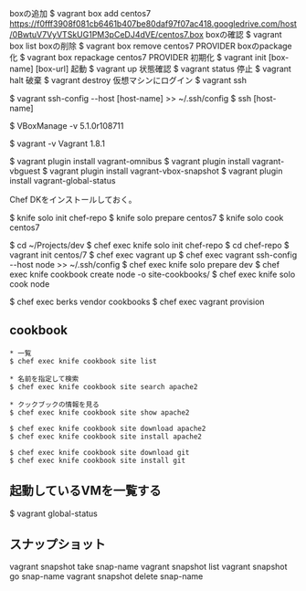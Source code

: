 boxの追加
$ vagrant box add centos7 https://f0fff3908f081cb6461b407be80daf97f07ac418.googledrive.com/host/0BwtuV7VyVTSkUG1PM3pCeDJ4dVE/centos7.box
boxの確認
$ vagrant box list
boxの削除
$ vagrant box remove centos7 PROVIDER
boxのpackage化
$ vagrant box repackage centos7 PROVIDER
初期化
$ vagrant init [box-name] [box-url]
起動
$ vagrant up
状態確認
$ vagrant status
停止
$ vagrant halt
破棄
$ vagrant destroy
仮想マシンにログイン
$ vagrant ssh

$ vagrant ssh-config --host [host-name] >> ~/.ssh/config
$ ssh [host-name]

$ VBoxManage -v
5.1.0r108711

$ vagrant -v
Vagrant 1.8.1

$ vagrant plugin install vagrant-omnibus
$ vagrant plugin install vagrant-vbguest
$ vagrant plugin install vagrant-vbox-snapshot
$ vagrant plugin install vagrant-global-status 

Chef DKをインストールしておく。

$ knife solo init chef-repo
$ knife solo prepare centos7
$ knife solo cook centos7

$ cd ~/Projects/dev
$ chef exec knife solo init chef-repo
$ cd chef-repo
$ vagrant init centos/7
$ chef exec vagrant up
$ chef exec vagrant ssh-config --host node >> ~/.ssh/config
$ chef exec knife solo prepare dev
$ chef exec knife cookbook create node -o site-cookbooks/
$ chef exec knife solo cook node

$ chef exec berks vendor cookbooks
$ chef exec vagrant provision

## cookbook

```
* 一覧
$ chef exec knife cookbook site list

* 名前を指定して検索
$ chef exec knife cookbook site search apache2

* クックブックの情報を見る
$ chef exec knife cookbook site show apache2

$ chef exec knife cookbook site download apache2
$ chef exec knife cookbook site install apache2

$ chef exec knife cookbook site download git
$ chef exec knife cookbook site install git

```

## 起動しているVMを一覧する

$ vagrant global-status

## スナップショット

vagrant snapshot take snap-name
vagrant snapshot list
vagrant snapshot go snap-name
vagrant snapshot delete snap-name

